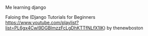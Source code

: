 Me learning django

Faloing the (Django Tutorials for Beginners https://www.youtube.com/playlist?list=PL6gx4Cwl9DGBlmzzFcLgDhKTTfNLfX1IK)
by thenewboston
